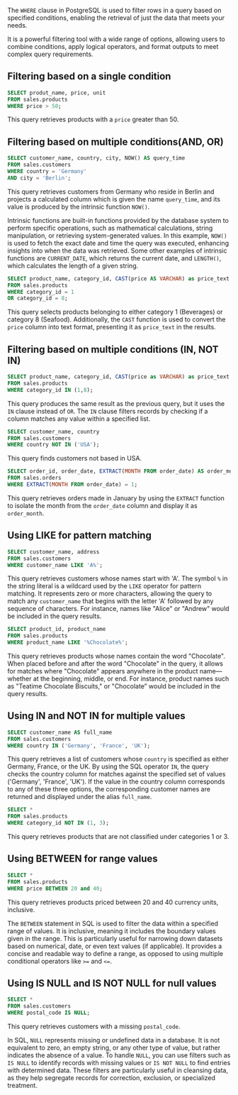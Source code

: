The `WHERE` clause in PostgreSQL is used to filter rows in a query based on specified conditions, enabling the retrieval of just the data that meets your needs. 

It is a powerful filtering tool with a wide range of options, allowing users to combine conditions, apply logical operators, and format outputs to meet complex query requirements. 

## Filtering based on a single condition

```sql
SELECT produt_name, price, unit 
FROM sales.products 
WHERE price > 50;
```

This query retrieves products with a `price` greater than 50.

## Filtering based on multiple conditions(AND, OR)

```sql
SELECT customer_name, country, city, NOW() AS query_time 
FROM sales.customers 
WHERE country = 'Germany' 
AND city = 'Berlin';
```

This query retrieves customers from Germany who reside in Berlin and projects a calculated column which is given the name `query_time`, and its value is produced by the intrinsic function `NOW()`.

Intrinsic functions are built-in functions provided by the database system to perform specific operations, such as mathematical calculations, string manipulation, or retrieving system-generated values. In this example, `NOW()` is used to fetch the exact date and time the query was executed, enhancing insights into when the data was retrieved. Some other examples of intrinsic functions are `CURRENT_DATE`, which returns the current date, and `LENGTH()`, which calculates the length of a given string. 

```sql
SELECT product_name, category_id, CAST(price AS VARCHAR) as price_text 
FROM sales.products 
WHERE category_id = 1 
OR category_id = 8;
```
This query selects products belonging to either category 1 (Beverages) or category 8 (Seafood). Additionally, the `CAST` function is used to convert the `price` column into text format, presenting it as `price_text` in the results. 

## Filtering based on multiple conditions (IN, NOT IN)

```sql
SELECT product_name, category_id, CAST(price as VARCHAR) as price_text 
FROM sales.products 
WHERE category_id IN (1,8); 
```

This query produces the same result as the previous query, but it uses the `IN` clause instead of `OR`. The `IN` clause filters records by checking if a column matches any value within a specified list. 

```sql
SELECT customer_name, country 
FROM sales.customers 
WHERE country NOT IN ('USA');
```

This query finds customers not based in USA.

```sql
SELECT order_id, order_date, EXTRACT(MONTH FROM order_date) AS order_month 
FROM sales.orders 
WHERE EXTRACT(MONTH FROM order_date) = 1;
```

This query retrieves orders made in January by using the `EXTRACT` function to isolate the month from the `order_date` column and display it as `order_month`. 

## Using LIKE for pattern matching

```sql
SELECT customer_name, address 
FROM sales.customers 
WHERE customer_name LIKE 'A%';
```
This query retrieves customers whose names start with 'A'. The symbol `%` in the string literal is a wildcard used by the `LIKE` operator for pattern matching. It represents zero or more characters, allowing the query to match any `customer_name` that begins with the letter 'A' followed by any sequence of characters. For instance, names like "Alice" or "Andrew" would be included in the query results. 


```sql
SELECT product_id, product_name 
FROM sales.products 
WHERE product_name LIKE '%Chocolate%';
```

This query retrieves products whose names contain the word "Chocolate". When placed before and after the word "Chocolate" in the query, it allows for matches where "Chocolate" appears anywhere in the product name—whether at the beginning, middle, or end. For instance, product names such as "Teatime Chocolate Biscuits," or "Chocolate” would be included in the query results.  

## Using IN and NOT IN for multiple values

```sql
SELECT customer_name AS full_name 
FROM sales.customers 
WHERE country IN ('Germany', 'France', 'UK');
```

This query retrieves a list of customers whose `country` is specified as either Germany, France, or the UK. By using the SQL operator `IN`, the query checks the country column for matches against the specified set of values ('Germany', 'France', 'UK'). If the value in the country column corresponds to any of these three options, the corresponding customer names are returned and displayed under the alias `full_name`. 

```sql
SELECT * 
FROM sales.products 
WHERE category_id NOT IN (1, 3);
```

This query retrieves products that are not classified under categories 1 or 3.

## Using BETWEEN for range values

```sql
SELECT * 
FROM sales.products 
WHERE price BETWEEN 20 and 40;
```

This query retrieves products priced between 20 and 40 currency units, inclusive.

The `BETWEEN` statement in SQL is used to filter the data within a specified range of values. It is inclusive, meaning it includes the boundary values given in the range. This is particularly useful for narrowing down datasets based on numerical, date, or even text values (if applicable). It provides a concise and readable way to define a range, as opposed to using multiple conditional operators like `>=` and `<=`. 

## Using IS NULL and IS NOT NULL for null values

```sql
SELECT * 
FROM sales.customers 
WHERE postal_code IS NULL;
```

This query retrieves customers with a missing `postal_code`.

In SQL, `NULL` represents missing or undefined data in a database. 
It is not equivalent to zero, an empty string, or any other type of value, but rather indicates the absence of a value. 
To handle `NULL`, you can use filters such as `IS NULL` to identify records with missing values or `IS NOT NULL` to find entries with determined data. 
These filters are particularly useful in cleansing data, as they help segregate records for correction, exclusion, or specialized treatment.  